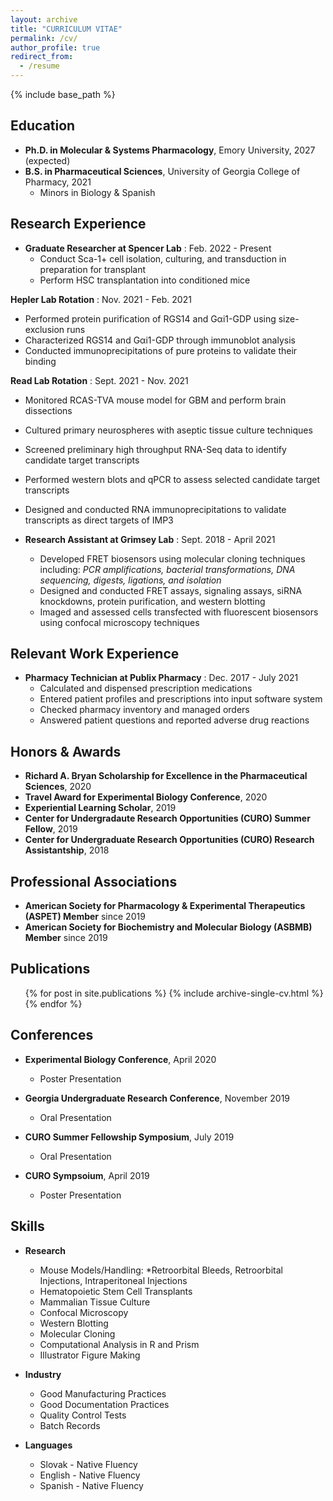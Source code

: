 ```yaml
---
layout: archive
title: "CURRICULUM VITAE"
permalink: /cv/
author_profile: true
redirect_from:
  - /resume
---
```


{% include base_path %}


## Education ##

* **Ph.D. in Molecular & Systems Pharmacology**, Emory University, 2027 (expected)
* **B.S. in Pharmaceutical Sciences**, University of Georgia College of Pharmacy, 2021
  * Minors in Biology & Spanish 

## Research Experience ##

* **Graduate Researcher at Spencer Lab** : Feb. 2022 - Present 
  * Conduct Sca-1+ cell isolation, culturing, and transduction in preparation for transplant
  * Perform HSC transplantation into conditioned mice

**Hepler Lab Rotation** : Nov. 2021 - Feb. 2021 
  * Performed protein purification of RGS14 and Gαi1-GDP using size-exclusion runs 
  * Characterized RGS14 and Gαi1-GDP through immunoblot analysis 
  * Conducted immunoprecipitations of pure proteins to validate their binding

**Read Lab Rotation** : Sept. 2021 - Nov. 2021 
  * Monitored RCAS-TVA mouse model for GBM and perform brain dissections 
  * Cultured primary neurospheres with aseptic tissue culture techniques
  * Screened preliminary high throughput RNA-Seq data to identify candidate target transcripts
  * Performed western blots and qPCR to assess selected candidate target transcripts
  * Designed and conducted RNA immunoprecipitations to validate transcripts as direct targets of IMP3

* **Research Assistant at Grimsey Lab** : Sept. 2018 - April 2021 
  * Developed FRET biosensors using molecular cloning techniques including: *PCR amplifications, bacterial transformations, DNA sequencing, digests, ligations, and isolation* 
  * Designed and conducted FRET assays, signaling assays, siRNA knockdowns, protein purification, and western blotting
  * Imaged and assessed cells transfected with fluorescent biosensors using confocal microscopy techniques

## Relevant Work Experience ##

  * **Pharmacy Technician at Publix Pharmacy** : Dec. 2017 - July 2021
     * Calculated and dispensed prescription medications
     * Entered patient profiles and prescriptions into input software system
     * Checked pharmacy inventory and managed orders
     * Answered patient questions and reported adverse drug reactions
  
## Honors & Awards ##

* **Richard A. Bryan Scholarship for Excellence in the Pharmaceutical Sciences**, 2020
* **Travel Award for Experimental Biology Conference**, 2020
* **Experiential Learning Scholar**, 2019
* **Center for Undergradaute Research Opportunities (CURO) Summer Fellow**, 2019
* **Center for Undergraduate Research Opportunities (CURO) Research Assistantship**, 2018
 
## Professional Associations ##

* **American Society for Pharmacology & Experimental Therapeutics (ASPET) Member** since 2019
* **American Society for Biochemistry and Molecular Biology (ASBMB) Member** since 2019

## Publications ##

  <ul>{% for post in site.publications %}
    {% include archive-single-cv.html %}
  {% endfor %}</ul>
  
## Conferences ##

* **Experimental Biology Conference**, April 2020
  * Poster Presentation

* **Georgia Undergraduate Research Conference**, November 2019
  * Oral Presentation

* **CURO Summer Fellowship Symposium**, July 2019
  * Oral Presentation

* **CURO Sympsoium**, April 2019
  * Poster Presentation
  
## Skills ##

* **Research**
  * Mouse Models/Handling: *Retroorbital Bleeds, Retroorbital Injections, Intraperitoneal Injections
  * Hematopoietic Stem Cell Transplants
  * Mammalian Tissue Culture
  * Confocal Microscopy
  * Western Blotting
  * Molecular Cloning
  * Computational Analysis in R and Prism
  * Illustrator Figure Making
  
* **Industry**
  * Good Manufacturing Practices
  * Good Documentation Practices
  * Quality Control Tests
  * Batch Records
  
* **Languages**
  * Slovak - Native Fluency
  * English - Native Fluency
  * Spanish - Native Fluency
